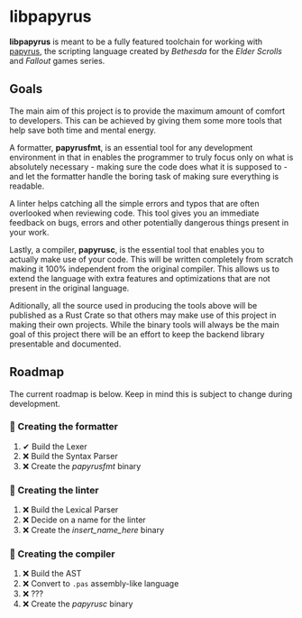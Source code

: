 # libpapyrus

**libpapyrus** is meant to be a fully featured toolchain for working with
[papyrus](https://www.creationkit.com/fallout4/index.php?title=Category:Papyrus),
the scripting language created by *Bethesda* for the *Elder Scrolls* and *Fallout*
games series.

## Goals

The main aim of this project is to provide the maximum amount of comfort to
developers. This can be achieved by giving them some more tools that help save
both time and mental energy.

A formatter, **papyrusfmt**, is an essential tool for any development environment
in that in enables the programmer to truly focus only on what is absolutely
necessary - making sure the code does what it is supposed to - and let the formatter
handle the boring task of making sure everything is readable.

A linter helps catching all the simple errors and typos that are often overlooked
when reviewing code. This tool gives you an immediate feedback on bugs, errors
and other potentially dangerous things present in your work.

Lastly, a compiler, **papyrusc**, is the essential tool that enables you to
actually make use of your code. This will be written completely from scratch
making it 100% independent from the original compiler. This allows us to
extend the language with extra features and optimizations that are not present in
the original language.

Aditionally, all the source used in producing the tools above will be published
as a Rust Crate so that others may make use of this project in making their own
projects. While the binary tools will always be the main goal of this project
there will be an effort to keep the backend library presentable and documented.

## Roadmap

<!--- ✔ 🚀 ❌ --->

The current roadmap is below. Keep in mind this is subject to change during
development.

### 🚀 Creating the formatter
  1. ✔  Build the Lexer
  2. ❌ Build the Syntax Parser
  3. ❌ Create the *papyrusfmt* binary

### 🚀 Creating the linter
  1. ❌ Build the Lexical Parser
  2. ❌ Decide on a name for the linter
  3. ❌ Create the *insert_name_here* binary

### 🚀 Creating the compiler
  1. ❌ Build the AST
  2. ❌ Convert to `.pas` assembly-like language
  3. ❌ ???
  4. ❌ Create the *papyrusc* binary
